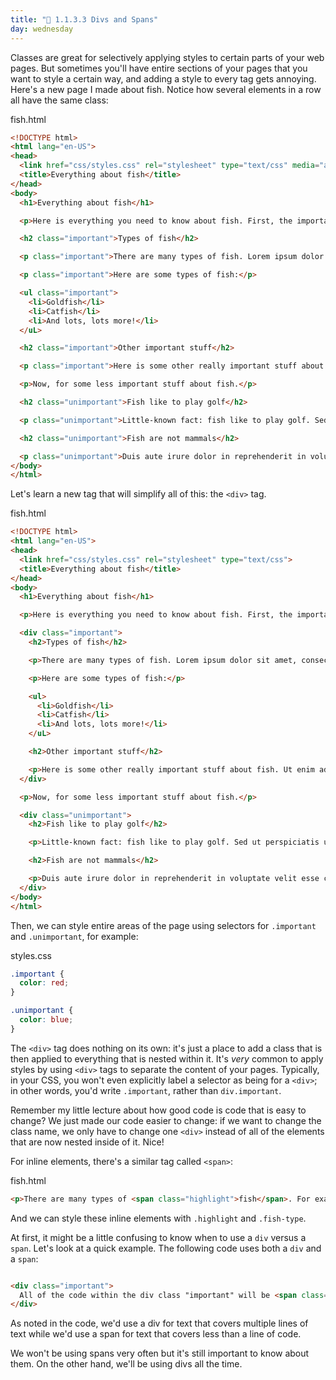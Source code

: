 ```yaml
---
title: "📓 1.1.3.3 Divs and Spans"
day: wednesday
---
```


Classes are great for selectively applying styles to certain parts of your web pages. But sometimes you'll have entire sections of your pages that you want to style a certain way, and adding a style to every tag gets annoying. Here's a new page I made about fish. Notice how several elements in a row all have the same class:

<div class="filename">fish.html</div>

```html
<!DOCTYPE html>
<html lang="en-US">
<head>
  <link href="css/styles.css" rel="stylesheet" type="text/css" media="all">
  <title>Everything about fish</title>
</head>
<body>
  <h1>Everything about fish</h1>

  <p>Here is everything you need to know about fish. First, the important stuff:</p>

  <h2 class="important">Types of fish</h2>

  <p class="important">There are many types of fish. Lorem ipsum dolor sit amet, consectetur adipisicing elit, sed do eiusmod tempor incididunt ut labore et dolore magna aliqua. Ut enim ad minim veniam, quis nostrud exercitation ullamco laboris nisi ut aliquip ex ea commodo consequat.</p>

  <p class="important">Here are some types of fish:</p>

  <ul class="important">
    <li>Goldfish</li>
    <li>Catfish</li>
    <li>And lots, lots more!</li>
  </uL>

  <h2 class="important">Other important stuff</h2>

  <p class="important">Here is some other really important stuff about fish. Ut enim ad minim veniam, quis nostrud exercitation ullamco laboris nisi ut aliquip ex ea commodo consequat. Duis aute irure dolor in reprehenderit in voluptate velit esse cillum dolore eu fugiat nulla pariatur.</p>

  <p>Now, for some less important stuff about fish.</p>

  <h2 class="unimportant">Fish like to play golf</h2>

  <p class="unimportant">Little-known fact: fish like to play golf. Sed ut perspiciatis unde omnis iste natus error sit voluptatem accusantium doloremque laudantium, totam rem aperiam, eaque ipsa quae ab illo inventore veritatis et quasi architecto beatae vitae dicta sunt explicabo.</p>

  <h2 class="unimportant">Fish are not mammals</h2>

  <p class="unimportant">Duis aute irure dolor in reprehenderit in voluptate velit esse cillum dolore eu fugiat nulla pariatur. Eaque ipsa quae ab illo inventore veritatis et quasi architecto beatae vitae dicta sunt explicabo.</p>
</body>
</html>
```

Let's learn a new tag that will simplify all of this: the `<div>` tag.

<div class="filename">fish.html</div>

```html
<!DOCTYPE html>
<html lang="en-US">
<head>
  <link href="css/styles.css" rel="stylesheet" type="text/css">
  <title>Everything about fish</title>
</head>
<body>
  <h1>Everything about fish</h1>

  <p>Here is everything you need to know about fish. First, the important stuff:</p>

  <div class="important">
    <h2>Types of fish</h2>

    <p>There are many types of fish. Lorem ipsum dolor sit amet, consectetur adipisicing elit, sed do eiusmod tempor incididunt ut labore et dolore magna aliqua. Ut enim ad minim veniam, quis nostrud exercitation ullamco laboris nisi ut aliquip ex ea commodo consequat.</p>

    <p>Here are some types of fish:</p>

    <ul>
      <li>Goldfish</li>
      <li>Catfish</li>
      <li>And lots, lots more!</li>
    </uL>

    <h2>Other important stuff</h2>

    <p>Here is some other really important stuff about fish. Ut enim ad minim veniam, quis nostrud exercitation ullamco laboris nisi ut aliquip ex ea commodo consequat. Duis aute irure dolor in reprehenderit in voluptate velit esse cillum dolore eu fugiat nulla pariatur.</p>
  </div>

  <p>Now, for some less important stuff about fish.</p>

  <div class="unimportant">
    <h2>Fish like to play golf</h2>

    <p>Little-known fact: fish like to play golf. Sed ut perspiciatis unde omnis iste natus error sit voluptatem accusantium doloremque laudantium, totam rem aperiam, eaque ipsa quae ab illo inventore veritatis et quasi architecto beatae vitae dicta sunt explicabo.</p>

    <h2>Fish are not mammals</h2>

    <p>Duis aute irure dolor in reprehenderit in voluptate velit esse cillum dolore eu fugiat nulla pariatur. Eaque ipsa quae ab illo inventore veritatis et quasi architecto beatae vitae dicta sunt explicabo.</p>
  </div>
</body>
</html>
```

Then, we can style entire areas of the page using selectors for `.important` and `.unimportant`, for example:

<div class="filename">styles.css</div>

```css
.important {
  color: red;
}

.unimportant {
  color: blue;
}
```

The `<div>` tag does nothing on its own: it's just a place to add a class that is then applied to everything that is nested within it. It's *very* common to apply styles by using `<div>` tags to separate the content of your pages. Typically, in your CSS, you won't even explicitly label a selector as being for a `<div>`; in other words, you'd write `.important`, rather than `div.important`.

Remember my little lecture about how good code is code that is easy to change? We just made our code easier to change: if we want to change the class name, we only have to change one `<div>` instead of all of the elements that are now nested inside of it. Nice!

For inline elements, there's a similar tag called `<span>`:

<div class="filename">fish.html</div>

```html
<p>There are many types of <span class="highlight">fish</span>. For example, there are <span class="fish-type">red</span> fish, <span class="fish-type">green</span> fish, <span class="fish-type">one</span> fish, and <span class="fish-type">two</span> fish. There are also <span class="highlight">more types of fish than you could possibly imagine</span>.</p>
```

And we can style these inline elements with `.highlight` and `.fish-type`.

At first, it might be a little confusing to know when to use a `div` versus a `span`. Let's look at a quick example. The following code uses both a `div` and a `span`:

```html

<div class="important">
  All of the code within the div class "important" will be <span class="highlight">red</span>. Note how the span here is inline because it targets only one word? We can use spans to target text that is less than one line (inline) while we'd use divs to target text that is more than one line (multiline).
</div>
```

As noted in the code, we'd use a div for text that covers multiple lines of text while we'd use a span for text that covers less than a line of code.

We won't be using spans very often but it's still important to know about them. On the other hand, we'll be using divs all the time.
